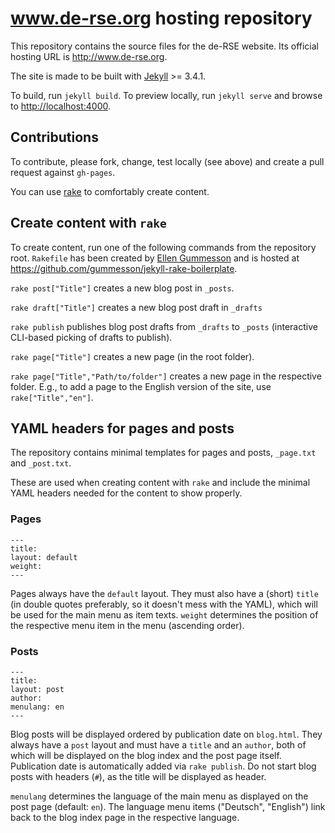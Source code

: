 # www.de-rse.org hosting repository

This repository contains the source files for the de-RSE website. Its official hosting URL is <http://www.de-rse.org>.

The site is made to be built with [Jekyll](https://jekyllrb.com/) >= 3.4.1.

To build, run `jekyll build`. To preview locally, run `jekyll serve` and browse to <http://localhost:4000>.

## Contributions

To contribute, please fork, change, test locally (see above) and create a pull request against `gh-pages`.

You can use [rake](http://rake.rubyforge.org/) to comfortably create content.

## Create content with `rake`

To create content, run one of the following commands from the repository root. `Rakefile` has been created by [Ellen Gummesson](http://ellengummesson.com/) and is hosted at <https://github.com/gummesson/jekyll-rake-boilerplate>.

`rake post["Title"]` creates a new blog post in `_posts`.

`rake draft["Title"]` creates a new blog post draft in `_drafts`

`rake publish` publishes blog post drafts from `_drafts` to `_posts` (interactive CLI-based picking of drafts to publish).

`rake page["Title"]` creates a new page (in the root folder).

`rake page["Title","Path/to/folder"]` creates a new page in the respective folder. E.g., to add a page to the English version of the site, use `rake["Title","en"]`.

## YAML headers for pages and posts

The repository contains minimal templates for pages and posts, `_page.txt` and `_post.txt`.

These are used when creating content with `rake` and include the minimal YAML headers needed for the content to show properly.

### Pages

    ---
    title:
    layout: default
    weight:
    ---

Pages always have the `default` layout. They must also have a (short) `title` (in double quotes preferably, so it doesn't mess with the YAML), which will be used for the main menu as item texts. `weight` determines the position of the respective menu item in the menu (ascending order).

### Posts

    ---
	title:
	layout: post
	author:
	menulang: en
	---

Blog posts will be displayed ordered by publication date on `blog.html`. They always have a `post` layout and must have a `title` and an `author`, both of which will be displayed on the blog index and the post page itself. Publication date is automatically added via `rake publish`. Do not start blog posts with headers (`#`), as the title will be displayed as header.

`menulang` determines the language of the main menu as displayed on the post page (default: `en`). The language menu items ("Deutsch", "English") link back to the blog index page in the respective language.

